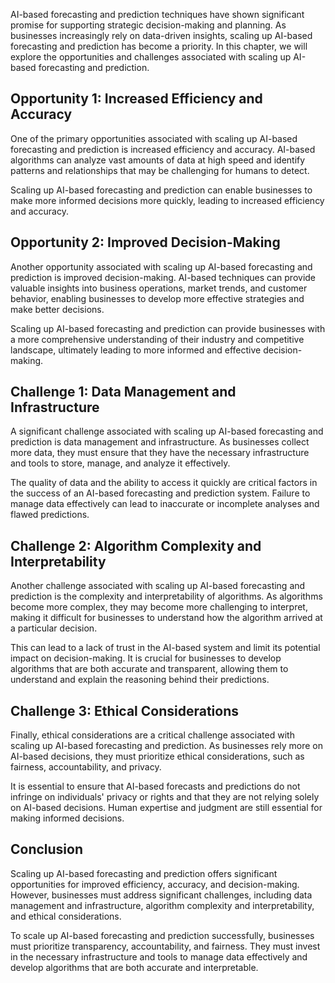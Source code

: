 
AI-based forecasting and prediction techniques have shown significant promise for supporting strategic decision-making and planning. As businesses increasingly rely on data-driven insights, scaling up AI-based forecasting and prediction has become a priority. In this chapter, we will explore the opportunities and challenges associated with scaling up AI-based forecasting and prediction.

Opportunity 1: Increased Efficiency and Accuracy
------------------------------------------------

One of the primary opportunities associated with scaling up AI-based forecasting and prediction is increased efficiency and accuracy. AI-based algorithms can analyze vast amounts of data at high speed and identify patterns and relationships that may be challenging for humans to detect.

Scaling up AI-based forecasting and prediction can enable businesses to make more informed decisions more quickly, leading to increased efficiency and accuracy.

Opportunity 2: Improved Decision-Making
---------------------------------------

Another opportunity associated with scaling up AI-based forecasting and prediction is improved decision-making. AI-based techniques can provide valuable insights into business operations, market trends, and customer behavior, enabling businesses to develop more effective strategies and make better decisions.

Scaling up AI-based forecasting and prediction can provide businesses with a more comprehensive understanding of their industry and competitive landscape, ultimately leading to more informed and effective decision-making.

Challenge 1: Data Management and Infrastructure
-----------------------------------------------

A significant challenge associated with scaling up AI-based forecasting and prediction is data management and infrastructure. As businesses collect more data, they must ensure that they have the necessary infrastructure and tools to store, manage, and analyze it effectively.

The quality of data and the ability to access it quickly are critical factors in the success of an AI-based forecasting and prediction system. Failure to manage data effectively can lead to inaccurate or incomplete analyses and flawed predictions.

Challenge 2: Algorithm Complexity and Interpretability
------------------------------------------------------

Another challenge associated with scaling up AI-based forecasting and prediction is the complexity and interpretability of algorithms. As algorithms become more complex, they may become more challenging to interpret, making it difficult for businesses to understand how the algorithm arrived at a particular decision.

This can lead to a lack of trust in the AI-based system and limit its potential impact on decision-making. It is crucial for businesses to develop algorithms that are both accurate and transparent, allowing them to understand and explain the reasoning behind their predictions.

Challenge 3: Ethical Considerations
-----------------------------------

Finally, ethical considerations are a critical challenge associated with scaling up AI-based forecasting and prediction. As businesses rely more on AI-based decisions, they must prioritize ethical considerations, such as fairness, accountability, and privacy.

It is essential to ensure that AI-based forecasts and predictions do not infringe on individuals' privacy or rights and that they are not relying solely on AI-based decisions. Human expertise and judgment are still essential for making informed decisions.

Conclusion
----------

Scaling up AI-based forecasting and prediction offers significant opportunities for improved efficiency, accuracy, and decision-making. However, businesses must address significant challenges, including data management and infrastructure, algorithm complexity and interpretability, and ethical considerations.

To scale up AI-based forecasting and prediction successfully, businesses must prioritize transparency, accountability, and fairness. They must invest in the necessary infrastructure and tools to manage data effectively and develop algorithms that are both accurate and interpretable.
